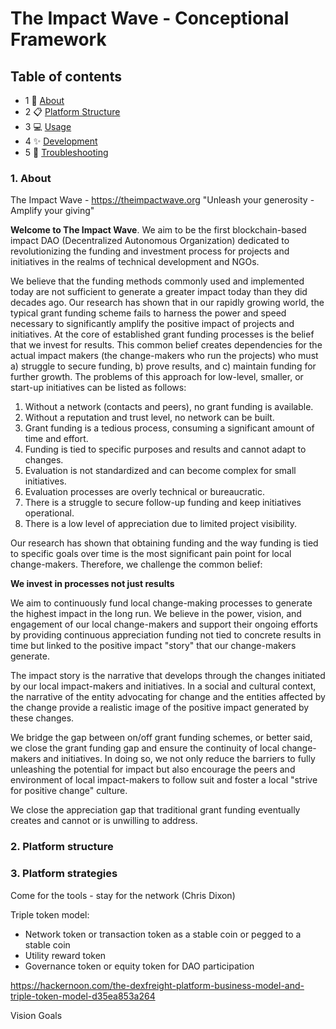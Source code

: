 # The Impact Wave - Conceptional Framework

## Table of contents

- 1 🚀 [About](#about)
- 2 📋 [Platform Structure](#platform)
- 3 💻 [Usage](#usage)
- 4 ✨ [Development](#development)
- 5 💖 [Troubleshooting](#troubleshooting)

<a name="About"></a>

### 1. About

The Impact Wave - https://theimpactwave.org "Unleash your generosity - Amplify your giving"

**Welcome to The Impact Wave**. We aim to be the first blockchain-based impact DAO (Decentralized Autonomous Organization)
dedicated to revolutionizing the funding and investment process for projects and initiatives in the realms of technical
development and NGOs.

We believe that the funding methods commonly used and implemented today are not sufficient to generate a greater impact
today than they did decades ago. Our research has shown that in our rapidly growing world, the typical grant funding scheme
fails to harness the power and speed necessary to significantly amplify the positive impact of projects and initiatives.
At the core of established grant funding processes is the belief that we invest for results. This common belief creates
dependencies for the actual impact makers (the change-makers who run the projects) who must a) struggle to secure funding, b)
prove results, and c) maintain funding for further growth. The problems of this approach for low-level, smaller, or start-up
initiatives can be listed as follows:

<ol>
  <li>Without a network (contacts and peers), no grant funding is available.</li>
  <li>Without a reputation and trust level, no network can be built.</li>
  <li>Grant funding is a tedious process, consuming a significant amount of time and effort.</li>
  <li>Funding is tied to specific purposes and results and cannot adapt to changes.</li>
  <li>Evaluation is not standardized and can become complex for small initiatives.</li>
  <li>Evaluation processes are overly technical or bureaucratic.</li>
  <li>There is a struggle to secure follow-up funding and keep initiatives operational.</li>
  <li>There is a low level of appreciation due to limited project visibility.</li>
</ol>

Our research has shown that obtaining funding and the way funding is tied to specific goals over time is the most significant
pain point for local change-makers. Therefore, we challenge the common belief:

**We invest in processes not just results**

We aim to continuously fund local change-making processes to generate the highest impact in the long run. We believe in the power,
vision, and engagement of our local change-makers and support their ongoing efforts by providing continuous appreciation funding not
tied to concrete results in time but linked to the positive impact "story" that our change-makers generate.

The impact story is the narrative that develops through the changes initiated by our local impact-makers and initiatives.
In a social and cultural context, the narrative of the entity advocating for change and the entities affected by the change
provide a realistic image of the positive impact generated by these changes.

We bridge the gap between on/off grant funding schemes, or better said, we close the grant funding gap and ensure the continuity
of local change-makers and initiatives. In doing so, we not only reduce the barriers to fully unleashing the potential for
impact but also encourage the peers and environment of local impact-makers to follow suit and foster a local "strive for positive change" culture.

We close the appreciation gap that traditional grant funding eventually creates and cannot or is unwilling to address.


<a name="Platform Structure"></a>

### 2. Platform structure

<a name="Platform strategies"></a>

### 3. Platform strategies

Come for the tools - stay for the network (Chris Dixon)

Triple token model:
- Network token or transaction token as a stable coin or pegged to a stable coin
- Utility reward token
- Governance token or equity token for DAO participation

https://hackernoon.com/the-dexfreight-platform-business-model-and-triple-token-model-d35ea853a264

Vision
Goals
